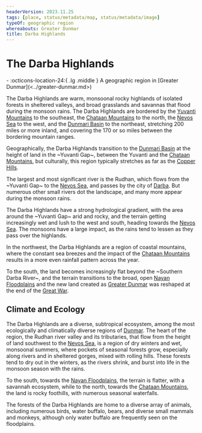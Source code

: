 ```yaml
---
headerVersion: 2023.11.25
tags: [place, status/metadata/map, status/metadata/image]
typeOf: geographic region
whereabouts: Greater Dunmar
title: Darba Highlands
---
```

# The Darba Highlands
<div class="grid cards ext-narrow-margin ext-one-column" markdown>
-    :octicons-location-24:{ .lg .middle } A geographic region in [Greater Dunmar](<../greater-dunmar.md>)  
</div>


The Darba Highlands are warm, monsoonal rocky highlands of isolated forests in sheltered valleys, and broad grasslands and savannas that flood during the monsoon rains. The Darba Highlands are bordered by the [Yuvanti Mountains](<../yuvanti-mountains.md>) to the southeast, the [Chataan Mountains](<./chataan-mountains.md>) to the north, the [Nevos Sea](<../../west-coast/nevos-sea.md>) to the west, and the [Dunmari Basin](<../dunmari-basin/dunmari-basin.md>) to the northeast, stretching 200 miles or more inland, and covering the 170 or so miles between the bordering mountain ranges. 



Geographically, the Darba Highlands transition to the [Dunmari Basin](<../dunmari-basin/dunmari-basin.md>) at the height of land in the ~Yuvanti Gap~, between the Yuvanti and the [Chataan Mountains](<./chataan-mountains.md>), but culturally, this region typically stretches as far as the [Copper Hills](<./copper-hills.md>).

The largest and most significant river is the Rudhan, which flows from the ~Yuvanti Gap~ to the [Nevos Sea](<../../west-coast/nevos-sea.md>), and passes by the city of [Darba](<../realms/dunmar/coastal-dunmar/darba/darba.md>). But numerous other small rivers dot the landscape, and many more appear during the monsoon rains. 



The Darba Highlands have a strong hydrological gradient, with the area around the ~Yuvanti Gap~ arid and rocky, and the terrain getting increasingly wet and lush to the west and south, heading towards the [Nevos Sea](<../../west-coast/nevos-sea.md>). The monsoons have a large impact, as the rains tend to lessen as they pass over the highlands.

In the northwest, the Darba Highlands are a region of coastal mountains, where the constant sea breezes and the impact of the [Chataan Mountains](<./chataan-mountains.md>) results in a more even rainfall pattern across the year. 

To the south, the land becomes increasingly flat beyond the ~Southern Darba River~, and the terrain transitions to the broad, open [Nayan Floodplains](<../nayan-floodplains.md>) and the new land created as [Greater Dunmar](<../greater-dunmar.md>) was reshaped at the end of the [Great War](<../../../events/1500s/great-war.md>). 

## Climate and Ecology

The Darba Highlands are a diverse, subtropical ecosystem, among the most ecologically and climatically diverse regions of [Dunmar](<../realms/dunmar/dunmar.md>). The heart of the region, the Rudhan river valley and its tributaries, that flow from the height of land southwest to the [Nevos Sea](<../../west-coast/nevos-sea.md>), is a region of dry winters and wet, monsoonal summers, where pockets of seasonal forests grow, especially along rivers and in sheltered gorges, mixed with rolling hills. These forests tend to dry out in the winters, as the rivers shrink, and burst into life in the monsoon season with the rains. 

To the south, towards the [Nayan Floodplains](<../nayan-floodplains.md>), the terrain is flatter, with a savannah ecosystem, while to the north, towards the [Chataan Mountains](<./chataan-mountains.md>), the land is rocky foothills, with numerous seasonal waterfalls. 

The forests of the Darba Highlands are home to a diverse array of animals, including numerous birds, water buffalo, bears, and diverse small mammals and monkeys, although only water buffalo are frequently seen on the floodplains. 

